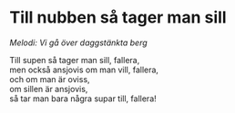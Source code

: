 # Till nubben så tager man sill
*Melodi: Vi gå över daggstänkta berg*

Till supen så tager man sill, fallera,  
men också ansjovis om man vill, fallera,  
och om man är oviss,  
om sillen är ansjovis,  
så tar man bara några supar till, fallera!